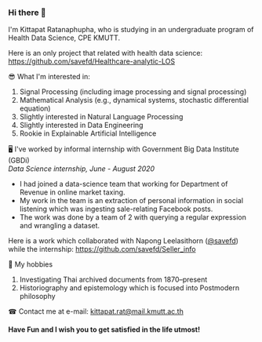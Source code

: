 ### Hi there 👋
I'm Kittapat Ratanaphupha, who is studying in an undergraduate program of Health Data Science, CPE KMUTT.

Here is an only project that related with health data science: https://github.com/savefd/Healthcare-analytic-LOS

😎 What I'm interested in:
1. Signal Processing (including image processing and signal processing)
2. Mathematical Analysis (e.g., dynamical systems, stochastic differential equation)
3. Slightly interested in Natural Language Processing
4. Slightly interested in Data Engineering
5. Rookie in Explainable Artificial Intelligence

🖥 I've worked by informal internship with Government Big Data Institute (GBDi) <br>
*Data Science internship, June - August 2020*
-	I had joined a data-science team that working for Department of Revenue in online market taxing.
-	My work in the team is an extraction of personal information in social listening which was ingesting sale-relating Facebook posts.
-	The work was done by a team of 2 with querying a regular expression and wrangling a dataset.

Here is a work which collaborated with Napong Leelasithorn ([@savefd](https://github.com/savefd)) while the internship: https://github.com/savefd/Seller_info

🍁 My hobbies
1. Investigating Thai archived documents from 1870–present
2. Historiography and epistemology which is focused into Postmodern philosophy

☎ Contact me at e-mail: kittapat.rat@mail.kmutt.ac.th

#### Have Fun and I wish you to get satisfied in the life utmost!
